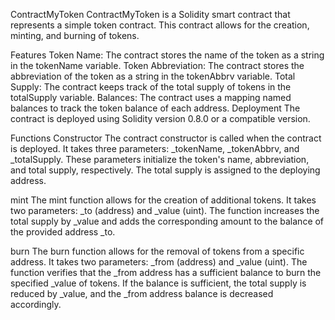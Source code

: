 ContractMyToken
ContractMyToken is a Solidity smart contract that represents a simple token contract. This contract allows for the creation, minting, and burning of tokens.

Features
Token Name: The contract stores the name of the token as a string in the tokenName variable.
Token Abbreviation: The contract stores the abbreviation of the token as a string in the tokenAbbrv variable.
Total Supply: The contract keeps track of the total supply of tokens in the totalSupply variable.
Balances: The contract uses a mapping named balances to track the token balance of each address.
Deployment
The contract is deployed using Solidity version 0.8.0 or a compatible version.

Functions
Constructor
The contract constructor is called when the contract is deployed. It takes three parameters: _tokenName, _tokenAbbrv, and _totalSupply. These parameters initialize the token's name, abbreviation, and total supply, respectively. The total supply is assigned to the deploying address.

mint
The mint function allows for the creation of additional tokens. It takes two parameters: _to (address) and _value (uint). The function increases the total supply by _value and adds the corresponding amount to the balance of the provided address _to.

burn
The burn function allows for the removal of tokens from a specific address. It takes two parameters: _from (address) and _value (uint). The function verifies that the _from address has a sufficient balance to burn the specified _value of tokens. If the balance is sufficient, the total supply is reduced by _value, and the _from address balance is decreased accordingly.
